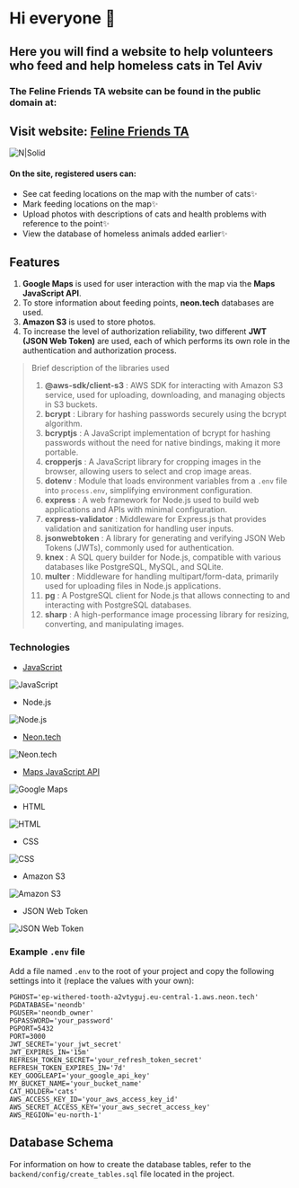 # Hi everyone 👋
## Here you will find a website to help volunteers who feed and help homeless cats in Tel Aviv

### The Feline Friends TA website can be found in the public domain at:
## Visit website: [Feline Friends TA](https://mighty-beach-70402-96eee71ac1d0.herokuapp.com/)

![N|Solid](https://img.icons8.com/?size=100&id=raZsEA7peQ1p&format=png&color=000000)

#### On the site, registered users can:
- See cat feeding locations on the map with the number of cats✨
- Mark feeding locations on the map✨
- Upload photos with descriptions of cats and health problems with reference to the point✨
- View the database of homeless animals added earlier✨

## Features
1. **Google Maps** is used for user interaction with the map via the **Maps JavaScript API**.
2. To store information about feeding points, **neon.tech** databases are used.
3. **Amazon S3** is used to store photos.
4. To increase the level of authorization reliability, two different **JWT (JSON Web Token)** are used, each of which performs its own role in the authentication and authorization process.

> Brief description of the libraries used
>
> 1. **@aws-sdk/client-s3** : AWS SDK for interacting with Amazon S3 service, used for uploading, downloading, and managing objects in S3 buckets.
> 2. **bcrypt** : Library for hashing passwords securely using the bcrypt algorithm.
> 3. **bcryptjs** : A JavaScript implementation of bcrypt for hashing passwords without the need for native bindings, making it more portable.
> 4. **cropperjs** : A JavaScript library for cropping images in the browser, allowing users to select and crop image areas.
> 5. **dotenv** : Module that loads environment variables from a `.env` file into `process.env`, simplifying environment configuration.
> 6. **express** : A web framework for Node.js used to build web applications and APIs with minimal configuration.
> 7. **express-validator** : Middleware for Express.js that provides validation and sanitization for handling user inputs.
> 8. **jsonwebtoken** : A library for generating and verifying JSON Web Tokens (JWTs), commonly used for authentication.
> 9. **knex** : A SQL query builder for Node.js, compatible with various databases like PostgreSQL, MySQL, and SQLite.
> 10. **multer** : Middleware for handling multipart/form-data, primarily used for uploading files in Node.js applications.
> 11. **pg** : A PostgreSQL client for Node.js that allows connecting to and interacting with PostgreSQL databases.
> 12. **sharp** : A high-performance image processing library for resizing, converting, and manipulating images.

### Technologies
- [JavaScript](https://www.w3schools.com/js/DEFAULT.asp)

![JavaScript](https://img.icons8.com/?size=100&id=108784&format=png&color=000000)

- Node.js

![Node.js](https://img.icons8.com/?size=100&id=33039&format=png&color=000000)

- [Neon.tech](https://neon.tech)

![Neon.tech](https://encrypted-tbn0.gstatic.com/images?q=tbn:ANd9GcTY6nnndCqRbP7Vy7QtwR3DhU9N9JbCashZWg&s)

- [Maps JavaScript API](https://console.cloud.google.com/apis/api/maps-backend.googleapis.com/overview?hl=ru&project=numeric-mile-436012-t8)

![Google Maps](https://img.icons8.com/?size=100&id=21896&format=png&color=000000)

- HTML

![HTML](https://img.icons8.com/?size=100&id=20909&format=png&color=000000)

- CSS

![CSS](https://img.icons8.com/?size=100&id=7gdY5qNXaKC0&format=png&color=000000)

- Amazon S3

![Amazon S3](https://img.icons8.com/?size=100&id=33039&format=png&color=000000)

- JSON Web Token

![JSON Web Token](https://img.icons8.com/?size=100&id=rHpveptSuwDz&format=png&color=000000)

### Example `.env` file

Add a file named `.env` to the root of your project and copy the following settings into it (replace the values with your own):

```dotenv
PGHOST='ep-withered-tooth-a2vtyguj.eu-central-1.aws.neon.tech'
PGDATABASE='neondb'
PGUSER='neondb_owner'
PGPASSWORD='your_password'
PGPORT=5432
PORT=3000
JWT_SECRET='your_jwt_secret'
JWT_EXPIRES_IN='15m'
REFRESH_TOKEN_SECRET='your_refresh_token_secret'
REFRESH_TOKEN_EXPIRES_IN='7d'
KEY_GOOGLEAPI='your_google_api_key'
MY_BUCKET_NAME='your_bucket_name'
CAT_HOLDER='cats'
AWS_ACCESS_KEY_ID='your_aws_access_key_id'
AWS_SECRET_ACCESS_KEY='your_aws_secret_access_key'
AWS_REGION='eu-north-1'
```

## Database Schema

For information on how to create the database tables, refer to the `backend/config/create_tables.sql` file located in the project.